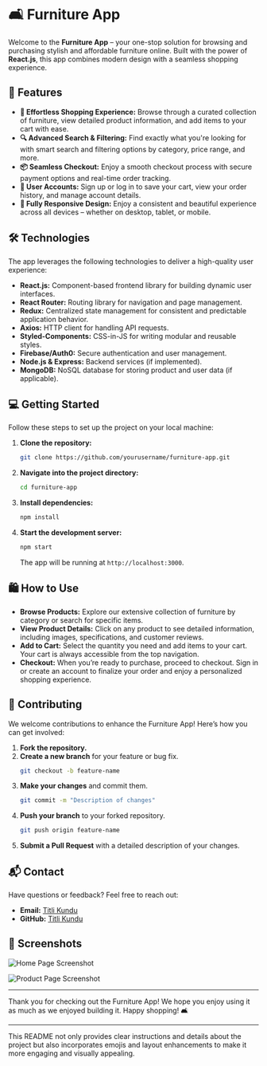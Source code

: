 # 🛋️ Furniture App

Welcome to the **Furniture App** – your one-stop solution for browsing and purchasing stylish and affordable furniture online. Built with the power of **React.js**, this app combines modern design with a seamless shopping experience.

## 🚀 Features

- **🛒 Effortless Shopping Experience:** Browse through a curated collection of furniture, view detailed product information, and add items to your cart with ease.
- **🔍 Advanced Search & Filtering:** Find exactly what you're looking for with smart search and filtering options by category, price range, and more.
- **📦 Seamless Checkout:** Enjoy a smooth checkout process with secure payment options and real-time order tracking.
- **🔐 User Accounts:** Sign up or log in to save your cart, view your order history, and manage account details.
- **📱 Fully Responsive Design:** Enjoy a consistent and beautiful experience across all devices – whether on desktop, tablet, or mobile.
  
## 🛠️ Technologies

The app leverages the following technologies to deliver a high-quality user experience:

- **React.js:** Component-based frontend library for building dynamic user interfaces.
- **React Router:** Routing library for navigation and page management.
- **Redux:** Centralized state management for consistent and predictable application behavior.
- **Axios:** HTTP client for handling API requests.
- **Styled-Components:** CSS-in-JS for writing modular and reusable styles.
- **Firebase/Auth0:** Secure authentication and user management.
- **Node.js & Express:** Backend services (if implemented).
- **MongoDB:** NoSQL database for storing product and user data (if applicable).

## 💻 Getting Started

Follow these steps to set up the project on your local machine:

1. **Clone the repository:**
   ```bash
   git clone https://github.com/yourusername/furniture-app.git
   ```
2. **Navigate into the project directory:**
   ```bash
   cd furniture-app
   ```
3. **Install dependencies:**
   ```bash
   npm install
   ```
4. **Start the development server:**
   ```bash
   npm start
   ```

   The app will be running at `http://localhost:3000`.

## 🛍️ How to Use

- **Browse Products:** Explore our extensive collection of furniture by category or search for specific items.
- **View Product Details:** Click on any product to see detailed information, including images, specifications, and customer reviews.
- **Add to Cart:** Select the quantity you need and add items to your cart. Your cart is always accessible from the top navigation.
- **Checkout:** When you’re ready to purchase, proceed to checkout. Sign in or create an account to finalize your order and enjoy a personalized shopping experience.

## 🌟 Contributing

We welcome contributions to enhance the Furniture App! Here’s how you can get involved:

1. **Fork the repository.**
2. **Create a new branch** for your feature or bug fix.
   ```bash
   git checkout -b feature-name
   ```
3. **Make your changes** and commit them.
   ```bash
   git commit -m "Description of changes"
   ```
4. **Push your branch** to your forked repository.
   ```bash
   git push origin feature-name
   ```
5. **Submit a Pull Request** with a detailed description of your changes.

## 📬 Contact

Have questions or feedback? Feel free to reach out:

- **Email:** [Titli Kundu](mailto:titlikundu91@gmail.com)
- **GitHub:** [Titli Kundu](https://github.com/Titlikundu)

## 📸 Screenshots

![Home Page Screenshot](path/to/screenshot.png)

![Product Page Screenshot](path/to/screenshot2.png)

---

Thank you for checking out the Furniture App! We hope you enjoy using it as much as we enjoyed building it. Happy shopping! 🛋️

---

This README not only provides clear instructions and details about the project but also incorporates emojis and layout enhancements to make it more engaging and visually appealing.
